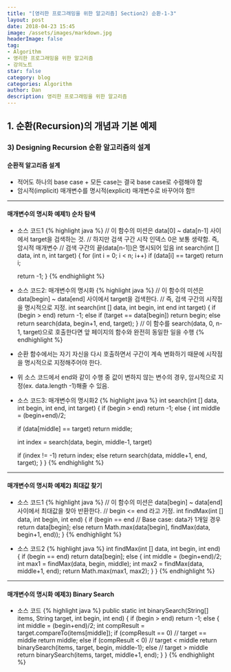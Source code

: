 ```yaml
---
title: "[영리한 프로그래밍을 위한 알고리즘] Section2) 순환-1-3"
layout: post
date: 2018-04-23 15:45
image: /assets/images/markdown.jpg
headerImage: false
tag:
- Algorithm
- 영리한 프로그래밍을 위한 알고리즘
- 강의노트
star: false
category: blog
categories: Algorithm
author: Dan
description: 영리한 프로그래밍을 위한 알고리즘
---
```


## 1. 순환(Recursion)의 개념과 기본 예제

### 3) Designing Recursion 순환 알고리즘의 설계

#### 순환적 알고리즘 설계

* 적어도 하나의 base case + 모든 case는 결국 base case로 수렴해야 함
* 암시적(implicit) 매개변수를 <span class="evidence">명시적(explicit) 매개변수</span>로 바꾸어야 함!!

---
#### 매개변수의 명시화 예제1) 순차 탐색

* 소스 코드1
{% highlight java %}
// 이 함수의 미션은 data[0] ~ data[n-1] 사이에서 target을 검색하는 것.
// 하지만 검색 구간 시작 인덱스 0은 보통 생략함. 즉, 암시적 매개변수
// 검색 구간의 끝(data[n-1])은 명시되어 있음
int search(int [] data, int n, int target)
{
  for (int i = 0; i < n; i++)
    if (data[i] == target)
      return i;

  return -1;
}
{% endhighlight %}

* 소스 코드2: 매개변수의 명시화
{% highlight java %}
// 이 함수의 미션은 data[begin] ~ data[end] 사이에서 target을 검색한다.
// 즉, 검색 구간의 시작점을 명시적으로 지정.
int search(int [] data, int begin, int end int target)
{
  if (begin > end)
    return -1;
  else if (target == data[begin])
      return begin;
  else
    return search(data, begin+1, end, target);
} // 이 함수를 search(data, 0, n-1, target)으로 호출한다면 앞 페이지의 함수와 완전히 동일한 일을 수행
{% endhighlight %}

* 순환 함수에서는 자기 자신을 다시 호출하면서 구간이 계속 변화하기 때문에
  시작점을 명시적으로 지정해주어야 한다.
* 위 소스 코드에서 end와 같이 수행 중 값이 변하지 않는 변수의 경우, 암시적으로 지정(ex. data.length -1)해줄 수 있음.

* 소스 코드3: 매개변수의 명시화2
{% highlight java %}
int search(int [] data, int begin, int end, int target)
{
  if (begin > end)
    return -1;
  else
  {
    int middle = (begin+end)/2;

    if (data[middle] == target)
      return middle;

    int index = search(data, begin, middle-1, target)

    if (index != -1)
      return index;
    else
      return search(data, middle+1, end, target);
  }
}
{% endhighlight %}

---
#### 매개변수의 명시화 예제2) 최대값 찾기

* 소스 코드1
{% highlight java %}
// 이 함수의 미션은 data[begin] ~ data[end] 사이에서 최대값을 찾아 반환한다.
// begin <= end 라고 가정.
int findMax(int [] data, int begin, int end)
{
  if (begin == end // Base case: data가 1개일 경우
    return data[begin];
  else
    return Math.max(data[begin], findMax(data, begin+1, end));
}
{% endhighlight %}

* 소스 코드2
{% highlight java %}
int findMax(int [] data, int begin, int end)
{
  if (begin == end)
    return data[begin];
  else
  {
    int middle = (begin+end)/2;
    int max1 = findMax(data, begin, middle);
    int max2 = findMax(data, middle+1, end);
    return Math.max(max1, max2);
  }
}
{% endhighlight %}

---
#### 매개변수의 명시화 예제3) Binary Search

* 소스 코드
{% highlight java %}
public static int binarySearch(String[] items, String target, int begin, int end)
{
  if (begin > end)
    return -1;
  else
  {
    int middle = (begin+end)/2;
    int compResult = target.compareTo(items[middle]);
    if (compResult == 0) // target == middle
      return middle;
    else if (compResult < 0) // target < middle
      return binarySearch(items, target, begin, middle-1);
    else // target > middle
      return binarySearch(items, target, middle+1, end);
  }
}
{% endhighlight %}
